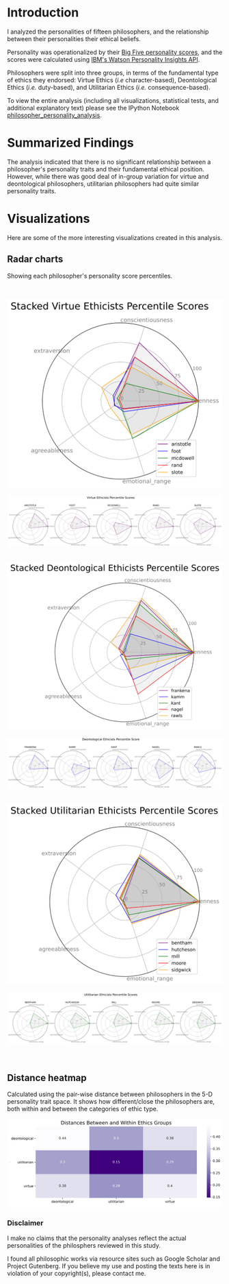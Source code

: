 # Introduction
I analyzed the personalities of fifteen philosophers, and the relationship between their personalities their ethical beliefs.

Personality was operationalized by their [Big Five personality scores](https://cloud.ibm.com/docs/personality-insights?topic=personality-insights-models), and the scores were calculated using [IBM's Watson Personality Insights API](https://www.ibm.com/watson/services/personality-insights/).

Philosophers were split into three groups, in terms of the fundamental type of ethics they endorsed: Virtue Ethics (_i.e_ character-based), Deontological Ethics (_i.e._ duty-based), and Utilitarian Ethics (_i.e._ consequence-based).

To view the entire analysis (including all visualizations, statistical tests, and additional explanatory text) please see the IPython Notebook [philosopher_personality_analysis](philosopher_personality_analysis.ipynb).

# Summarized Findings

The analysis indicated that there is no significant relationship between a philosopher's personality traits and their fundamental ethical position.  However, while there was good deal of in-group variation for virtue and deontological philosophers, utilitarian philosophers had quite similar personality traits.

# Visualizations

Here are some of the more interesting visualizations created in this analysis.

## Radar charts
Showing each philosopher's personality score percentiles.

<br>

![Radar plot: virtue philosophers stacked](plots/radar_virtue_stacked.svg)
<br>

![Radar plot: virtue philosophers individualized](plots/radar_virtue_individual.svg)
<br><br>

![Radar plot: deontological philosophers stacked](plots/radar_deontological_stacked.svg)
<br>

![Radar plot: deontological philosophers individualized](plots/radar_deontological_individual.svg)
<br><br>

![Radar plot: utilitarian philosophers stacked](plots/radar_utilitarian_stacked.svg)
<br>

![Radar plot: utilitarian philosophers individualized](plots/radar_utilitarian_individual.svg)
<br>
<br>
<br>

## Distance heatmap 

Calculated using the pair-wise distance between philosophers in the 5-D personality trait space. It shows how different/close the philosophers are, both within and between the categories of ethic type.

![Heatmap: distance between ethics groups](https://github.com/josh-hm/philosopher_personalities/blob/master/plots/distances_groups.svg)

### Disclaimer

I make no claims that the personality analyses reflect the actual personalities of the philosphers reviewed in this study.

I found all philosophic works via resource sites such as Google Scholar and Project Gutenberg. If you believe my use and posting the texts here is in violation of your copyright(s), please contact me.
